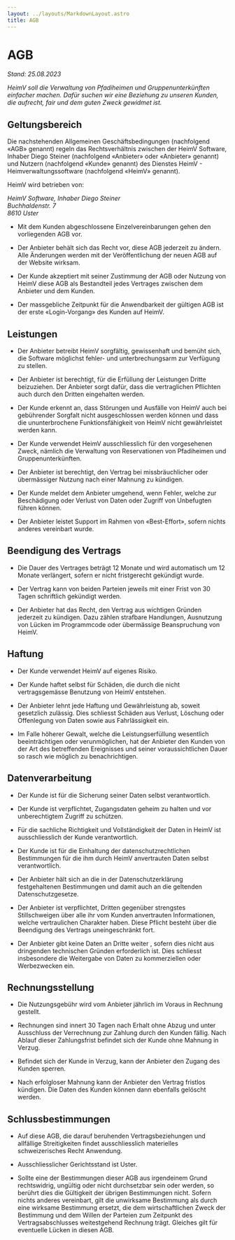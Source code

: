 ```yaml
---
layout: ../layouts/MarkdownLayout.astro
title: AGB
---
```


# AGB

*Stand: 25.08.2023*

*HeimV soll die Verwaltung von Pfadiheimen und Gruppenunterkünften
einfacher machen. Dafür suchen wir eine Beziehung zu unseren Kunden, die
aufrecht, fair und dem guten Zweck gewidmet ist.*

## Geltungsbereich

Die nachstehenden Allgemeinen Geschäftsbedingungen (nachfolgend «AGB»
genannt) regeln das Rechtsverhältnis zwischen der HeimV Software,
Inhaber Diego Steiner (nachfolgend «Anbieter» oder «Anbieter» genannt)
und Nutzern (nachfolgend «Kunde» genannt) des Dienstes HeimV -
Heimverwaltungssoftware (nachfolgend «HeimV» genannt).

HeimV wird betrieben von:

*HeimV Software, Inhaber Diego Steiner*\
*Buchhaldenstr. 7*\
*8610 Uster*

- Mit dem Kunden abgeschlossene Einzelvereinbarungen gehen den
  vorliegenden AGB vor.

- Der Anbieter behält sich das Recht vor, diese AGB jederzeit zu ändern.
  Alle Änderungen werden mit der Veröffentlichung der neuen AGB auf der
  Website wirksam.

- Der Kunde akzeptiert mit seiner Zustimmung der AGB oder Nutzung von
  HeimV diese AGB als Bestandteil jedes Vertrages zwischen dem Anbieter
  und dem Kunden.

- Der massgebliche Zeitpunkt für die Anwendbarkeit der gültigen AGB ist
  der erste «Login-Vorgang» des Kunden auf HeimV.

## Leistungen

- Der Anbieter betreibt HeimV sorgfältig, gewissenhaft und bemüht sich,
  die Software möglichst fehler- und unterbrechungsarm zur Verfügung zu
  stellen.

- Der Anbieter ist berechtigt, für die Erfüllung der Leistungen Dritte
  beizuziehen. Der Anbieter sorgt dafür, dass die vertraglichen
  Pflichten auch durch den Dritten eingehalten werden.

- Der Kunde erkennt an, dass Störungen und Ausfälle von HeimV auch bei
  gebührender Sorgfalt nicht ausgeschlossen werden können und dass die
  ununterbrochene Funktionsfähigkeit von HeimV nicht gewährleistet
  werden kann.

- Der Kunde verwendet HeimV ausschliesslich für den vorgesehenen Zweck,
  nämlich die Verwaltung von Reservationen von Pfadiheimen und
  Gruppenunterkünften.

- Der Anbieter ist berechtigt, den Vertrag bei missbräuchlicher oder
  übermässiger Nutzung nach einer Mahnung zu kündigen.

- Der Kunde meldet dem Anbieter umgehend, wenn Fehler, welche zur
  Beschädigung oder Verlust von Daten oder Zugriff von Unbefugten führen
  können.

- Der Anbieter leistet Support im Rahmen von «Best-Effort», sofern
  nichts anderes vereinbart wurde.

## Beendigung des Vertrags

- Die Dauer des Vertrages beträgt 12 Monate und wird automatisch um 12
  Monate verlängert, sofern er nicht fristgerecht gekündigt wurde.

- Der Vertrag kann von beiden Parteien jeweils mit einer Frist von 30
  Tagen schriftlich gekündigt werden.

- Der Anbieter hat das Recht, den Vertrag aus wichtigen Gründen
  jederzeit zu kündigen. Dazu zählen strafbare Handlungen, Ausnutzung
  von Lücken im Programmcode oder übermässige Beanspruchung von HeimV.

## Haftung

- Der Kunde verwendet HeimV auf eigenes Risiko.

- Der Kunde haftet selbst für Schäden, die durch die nicht
  vertragsgemässe Benutzung von HeimV entstehen.

- Der Anbieter lehnt jede Haftung und Gewährleistung ab, soweit
  gesetzlich zulässig. Dies schliesst Schäden aus Verlust, Löschung oder
  Offenlegung von Daten sowie aus Fahrlässigkeit ein.

- Im Falle höherer Gewalt, welche die Leistungserfüllung wesentlich
  beeinträchtigen oder verunmöglichen, hat der Anbieter den Kunden von
  der Art des betreffenden Ereignisses und seiner voraussichtlichen
  Dauer so rasch wie möglich zu benachrichtigen.

## Datenverarbeitung

- Der Kunde ist für die Sicherung seiner Daten selbst verantwortlich.

- Der Kunde ist verpflichtet, Zugangsdaten geheim zu halten und vor
  unberechtigtem Zugriff zu schützen.

- Für die sachliche Richtigkeit und Vollständigkeit der Daten in HeimV
  ist ausschliesslich der Kunde verantwortlich.

- Der Kunde ist für die Einhaltung der datenschutzrechtlichen
  Bestimmungen für die ihm durch HeimV anvertrauten Daten selbst
  verantwortlich.

- Der Anbieter hält sich an die in der Datenschutzerklärung
  festgehaltenen Bestimmungen und damit auch an die geltenden
  Datenschutzgesetze.

- Der Anbieter ist verpflichtet, Dritten gegenüber strengstes
  Stillschweigen über alle ihr vom Kunden anvertrauten Informationen,
  welche vertraulichen Charakter haben. Diese Pflicht besteht über die
  Beendigung des Vertrags uneingeschränkt fort.

- Der Anbieter gibt keine Daten an Dritte weiter , sofern dies nicht aus
  dringenden technischen Gründen erforderlich ist. Dies schliesst
  insbesondere die Weitergabe von Daten zu kommerziellen oder
  Werbezwecken ein.

## Rechnungsstellung

- Die Nutzungsgebühr wird vom Anbieter jährlich im Voraus in Rechnung
  gestellt.

- Rechnungen sind innert 30 Tagen nach Erhalt ohne Abzug und unter
  Ausschluss der Verrechnung zur Zahlung durch den Kunden fällig. Nach
  Ablauf dieser Zahlungsfrist befindet sich der Kunde ohne Mahnung in
  Verzug.

- Befindet sich der Kunde in Verzug, kann der Anbieter den Zugang des
  Kunden sperren.

- Nach erfolgloser Mahnung kann der Anbieter den Vertrag fristlos
  kündigen. Die Daten des Kunden können dann ebenfalls gelöscht werden.

## Schlussbestimmungen

- Auf diese AGB, die darauf beruhenden Vertragsbeziehungen und
  allfällige Streitigkeiten findet ausschliesslich materielles
  schweizerisches Recht Anwendung.

- Ausschliesslicher Gerichtsstand ist Uster.

- Sollte eine der Bestimmungen dieser AGB aus irgendeinem Grund
  rechtswidrig, ungültig oder nicht durchsetzbar sein oder werden, so
  berührt dies die Gültigkeit der übrigen Bestimmungen nicht. Sofern
  nichts anderes vereinbart, gilt die unwirksame Bestimmung als durch
  eine wirksame Bestimmung ersetzt, die dem wirtschaftlichen Zweck der
  Bestimmung und dem Willen der Parteien zum Zeitpunkt des
  Vertragsabschlusses weitestgehend Rechnung trägt. Gleiches gilt für
  eventuelle Lücken in diesen AGB.


